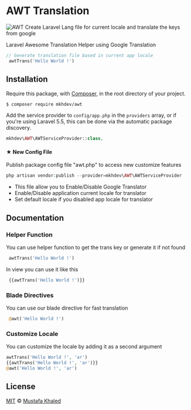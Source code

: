# AWT Translation

![AWT](https://mustafakhaled.com/images/awt.png)
Create Laravel Lang file for current locale and translate the keys from google

Laravel Awesome Translation Helper using Google Translation
```php
// Generate translation file based in current app locale 
 awtTrans('Hello World !')

```

## Installation

Require this package, with [Composer](https://getcomposer.org/), in the root directory of your project.

```bash
$ composer require mkhdev/awt
```

Add the service provider to `config/app.php` in the `providers` array, or if you're using Laravel 5.5, this can be done via the automatic package discovery.

```php
mkhdev\AWT\AWTServiceProvider::class,
```

#### ★ New Config File
Publish package config file "awt.php" to access new customize features
```php
php artisan vendor:publish --provider=mkhdev\AWT\AWTServiceProvider
```
- This file allow you to Enable/Disable Google Translator
- Enable/Disable application current locale for translator 
- Set default locale if you disabled app locale for translator

## Documentation

### Helper Function
You can use helper function to get the trans key or generate it if not found
```php
 awtTrans('Hello World !')
```
In view you can use it like this
```php
 {{awtTrans('Hello World !')}}
```
### Blade Directives
You can use our blade directive for fast translation
```php
 @awt('Hello World !')
```
### Customize Locale

You can customize the locale by adding it as a second argument
```php
awtTrans('Hello World !', 'ar')
{{awtTrans('Hello World !', 'ar')}}
@awt('Hello World !', 'ar')
```

## License

[MIT](LICENSE) © [Mustafa Khaled](https://github.com/mustafakhaleddev)
